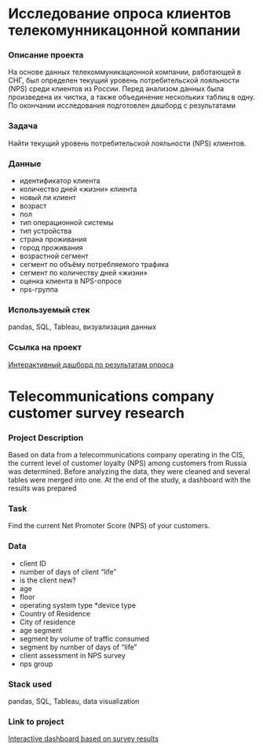 # **Исследование опроса клиентов телекомунникацонной компании**

### **Описание проекта** 

На основе данных телекоммуникационной компании, работающей в СНГ, был определен текущий уровень потребительской лояльности (NPS) среди клиентов из России.  Перед анализом данных была произведена их чистка, а также объединение нескольких таблиц в одну. По окончании исследования подготовлен дашборд с результатами

### **Задача** 

Найти текущий уровень потребительской лояльности (NPS) клиентов.

### **Данные**

* идентификатор клиента
* количество дней «жизни» клиента
* новый ли клиент
* возраст
* пол
* тип операционной системы
* тип устройства
* страна проживания
* город проживания
* возрастной сегмент
* сегмент по объёму потребляемого трафика
* сегмент по количеству дней «жизни»
* оценка клиента в NPS-опросе
* nps-группа


### **Используемый стек**

pandas, SQL, Tableau, визуализация данных

### **Ссылка на проект**

[Интерактивный дашборд по результатам опроса](https://public.tableau.com/views/telecom_results/sheet13?:language=en-US&:sid=&:redirect=auth&:display_count=n&:origin=viz_share_link)



# **Telecommunications company customer survey research**

### **Project Description**

Based on data from a telecommunications company operating in the CIS, the current level of customer loyalty (NPS) among customers from Russia was determined. Before analyzing the data, they were cleaned and several tables were merged into one. At the end of the study, a dashboard with the results was prepared

### **Task**

Find the current Net Promoter Score (NPS) of your customers.

### **Data**

* client ID
* number of days of client “life”
* is the client new?
* age
* floor
* operating system type
*device type
* Country of Residence
* City of residence
* age segment
* segment by volume of traffic consumed
* segment by number of days of “life”
* client assessment in NPS survey
* nps group


### **Stack used**

pandas, SQL, Tableau, data visualization

### **Link to project**

[Interactive dashboard based on survey results](https://public.tableau.com/views/telecom_results/sheet13?:language=en-US&:sid=&:redirect=auth&:display_count=n&:origin=viz_share_link)
